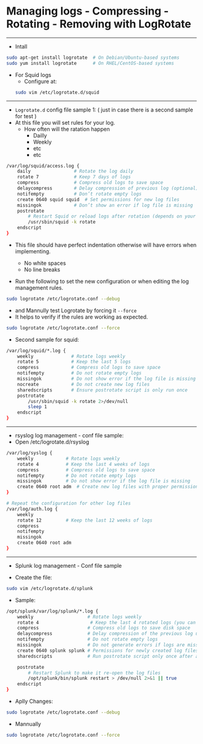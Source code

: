 # Managing logs - Compressing - Rotating - Removing with LogRotate
___

- Intall
```bash
sudo apt-get install logrotate  # On Debian/Ubuntu-based systems
sudo yum install logrotate      # On RHEL/CentOS-based systems
```

- For Squid logs
    - Configure at:
    ```bash
    sudo vim /etc/logrotate.d/squid
    ```
____

- `Logrotate.d` config file sample 1: ( just in case there is a second sample for test )
- At this file you will set rules for your log.
    - How often will the ratation happen
        - Dailly
        - Weekly
        - etc 
        - etc

```bash
/var/log/squid/access.log {
    daily                # Rotate the log daily
    rotate 7             # Keep 7 days of logs
    compress             # Compress old logs to save space
    delaycompress        # Delay compression of previous log (optional)
    notifempty           # Don’t rotate empty logs
    create 0640 squid squid  # Set permissions for new log files
    missingok            # Don’t show an error if log file is missing
    postrotate
        # Restart Squid or reload logs after rotation (depends on your setup)
        /usr/sbin/squid -k rotate
    endscript
}
```
- This file should have perfect indentation otherwise will have errors when implementing.
    - No white spaces
    - No line breaks 

- Run the following to set the new configuration or when editing the log management rules.

```bash
sudo logrotate /etc/logrotate.conf --debug
```
- and Mannully test Logrotate by forcing it `--force`
- It helps to verify if the rules are working as expected.
```bash
sudo logrotate /etc/logrotate.conf --force
```


- Second sample for squid:
```bash
/var/log/squid/*.log {
    weekly              # Rotate logs weekly
    rotate 5            # Keep the last 5 logs
    compress            # Compress old logs to save space
    notifempty          # Do not rotate empty logs
    missingok           # Do not show error if the log file is missing
    nocreate            # Do not create new log files
    sharedscripts       # Ensure postrotate script is only run once
    postrotate
        /usr/sbin/squid -k rotate 2>/dev/null
        sleep 1
    endscript
}
```

____

- rsyslog log management - conf file sample:
- Open /etc/logrotate.d/rsyslog 
```bash
/var/log/syslog {
    weekly            # Rotate logs weekly
    rotate 4          # Keep the last 4 weeks of logs
    compress          # Compress old logs to save space
    notifempty        # Do not rotate empty logs
    missingok         # Do not show error if the log file is missing
    create 0640 root adm  # Create new log files with proper permissions
}

# Repeat the configuration for other log files
/var/log/auth.log {
    weekly
    rotate 12         # Keep the last 12 weeks of logs
    compress
    notifempty
    missingok
    create 0640 root adm
}
```

____

- Splunk log management - Conf file sample

- Create the file:
```bash
sudo vim /etc/logrotate.d/splunk
```
- Sample:
```bash
/opt/splunk/var/log/splunk/*.log {
    weekly                    # Rotate logs weekly
    rotate 4                   # Keep the last 4 rotated logs (you can change this as needed)
    compress                  # Compress old logs to save disk space
    delaycompress             # Delay compression of the previous log until the next rotation
    notifempty                # Do not rotate empty logs
    missingok                 # Do not generate errors if logs are missing
    create 0640 splunk splunk # Permissions for newly created log files
    sharedscripts             # Run postrotate script only once after all files have been rotated

    postrotate
        # Restart Splunk to make it re-open the log files
        /opt/splunk/bin/splunk restart > /dev/null 2>&1 || true
    endscript
}
```

- Aplly Changes:

```bash
sudo logrotate /etc/logrotate.conf --debug
```
- Mannually
```bash
sudo logrotate /etc/logrotate.conf --force
```



